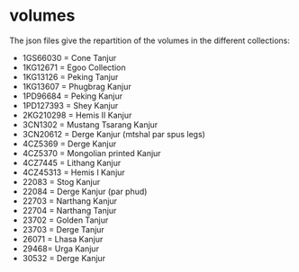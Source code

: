 # volumes

The json files give the repartition of the volumes in the different collections:

- 1GS66030 = Cone Tanjur
- 1KG12671 = Egoo Collection
- 1KG13126 = Peking Tanjur
- 1KG13607 = Phugbrag Kanjur
- 1PD96684 = Peking Kanjur
- 1PD127393 = Shey Kanjur
- 2KG210298 = Hemis II Kanjur
- 3CN1302 = Mustang Tsarang Kanjur
- 3CN20612 = Derge Kanjur (mtshal par spus legs)
- 4CZ5369 = Derge Kanjur
- 4CZ5370 = Mongolian printed Kanjur
- 4CZ7445 = Lithang Kanjur
- 4CZ45313 = Hemis I Kanjur
- 22083 = Stog Kanjur
- 22084 = Derge Kanjur (par phud)
- 22703 = Narthang Kanjur
- 22704 = Narthang Tanjur
- 23702 = Golden Tanjur
- 23703 = Derge Tanjur
- 26071 = Lhasa Kanjur
- 29468= Urga Kanjur
- 30532 = Derge Kanjur
